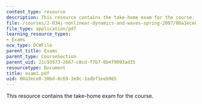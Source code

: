 ```yaml
---
content_type: resource
description: This resource contains the take-home exam for the course.
file: /courses/2-034j-nonlinear-dynamics-and-waves-spring-2007/00a3ece830bd8c693e0c1adbf1eeb965_exam1.pdf
file_type: application/pdf
learning_resource_types:
- Exams
ocw_type: OCWFile
parent_title: Exams
parent_type: CourseSection
parent_uid: 21c93973-2667-c8cd-f7b7-8b4f9093ad35
resourcetype: Document
title: exam1.pdf
uid: 00a3ece8-30bd-8c69-3e0c-1adbf1eeb965
---
```

This resource contains the take-home exam for the course.

